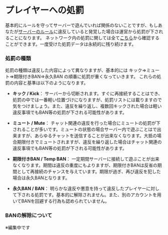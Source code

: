 # プレイヤーへの処罰

基本的にルールを守ってサーバーで遊んでいれば関係のないことですが、もしあなたが[サーバーのルール](rules.md)に違反していると発覚した場合は運営から処罰が下されることになります。  ネットワーク内の処罰に関しては全て[こちら](https://punish.lucknetwork.jp/)から確認することができます。一度受けた処罰データは永続的に残り続けます。

### 処罰の種類
処罰の種類は違反した内容によって異なりますが、基本的には キック⇒ミュート⇒期限付きBAN⇒永久BAN の順番に処罰が重くなっていきます。  これらの処罰の内容と基準は以下のようになります。  


* **キック / Kick**： サーバーから切断されます。すぐに再接続することはでき、処罰の中では一番軽い位置づけになりますが、処罰リストには載りますので気をつけましょう。また、違反を繰り返し、複数回キックされた場合は軽い違反事項でもBAN等の処罰が下される可能性があります。  

* **ミュート / Mute**： チャット関連の違反を行った場合にミュートの処罰が下されることが多いです。ミュートの状態の場合サーバー内で遊ぶことはで出来ますが、あらゆるチャットを送信することが出来なくなります。大抵の場合期限付きでミュートされますが、違反を繰り返した場合はチャット関連の違反事項でもBAN等の処罰が下される可能性があります。  

* **期限付きBAN / Temp BAN**： 一定期間サーバーに接続して遊ぶことが出来なくなります。期間は違反の重度にもよりますが、期限付きBANは反省の期間として再接続のチャンスを与えています。期限が過ぎ、再び違反を犯した場合は永久BANとなります。  

* **永久BAN / BAN**： 明らかな違反や悪意を持って違反したプレイヤーに対して下される処罰です。基本的に解除されません。また、別のアカウントを用いてBANを回避する行為も認められていません。


### BANの解除について
※編集中です
